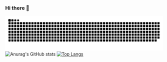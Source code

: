 ### Hi there 👋
![snake gif](https://github.com/ggznzn007/ggznzn007/blob/output/github-contribution-grid-snake.svg)
![Anurag's GitHub stats](https://github-readme-stats.vercel.app/api?username=ggznzn007&anuraghazra&theme=aura_icons=true)
[![Top Langs](https://github-readme-stats.vercel.app/api/top-langs/?username=ggznzn007)](https://github.com/anuraghazra/github-readme-stats)
<!--
**ggznzn007/ggznzn007** is a ✨ _special_ ✨ repository because its `README.md` (this file) appears on your GitHub profile.
Here are some ideas to get you started:
- 🔭 I’m currently working on ...
- 🌱 I’m currently learning ...
- 👯 I’m looking to collaborate on ...
- 🤔 I’m looking for help with ...
- 💬 Ask me about ...
- 📫 How to reach me: ...
- 😄 Pronouns: ...
- ⚡ Fun fact: ...
-->
